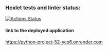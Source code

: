 ### Hexlet tests and linter status:
[![Actions Status](https://github.com/AndreyYurpalov/python-project-52/actions/workflows/hexlet-check.yml/badge.svg)](https://github.com/AndreyYurpalov/python-project-52/actions)

#### link to the deployed application

https://python-project-52-ycs6.onrender.com